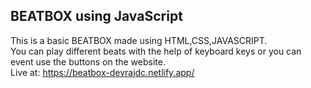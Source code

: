 ## BEATBOX using JavaScript
This is a basic BEATBOX made using HTML,CSS,JAVASCRIPT.
<br>
You can play different beats with the help of keyboard keys or you can event use the buttons on the website.
<br>
Live at: https://beatbox-devrajdc.netlify.app/
